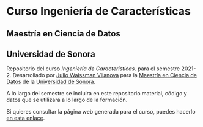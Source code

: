 # Curso Ingeniería de Características
## Maestría en Ciencia de Datos
## Universidad de Sonora

Repositorio del curso *Ingeniería de Características*. para el semestre 2021-2. 
Desarrollado por [Julio Waissman Vilanova](julio.waissman@unison.mx) para la
[Maestría en Ciencia de Datos](mcd.unison.mx) de la [Universidad de Sonora](unison.mx).

A lo largo del semestre se incluira en este repositorio material, código y datos que se utilizará 
a lo largo de la formación.

Si quieres consultar la página web generada para el curso, puedes hacerlo 
[en esta enlace](https://mcd-unison.github.io/ing-caract/).
